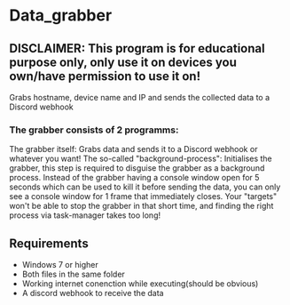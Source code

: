 # Data_grabber
## DISCLAIMER: This program is for educational purpose only, only use it on devices you own/have permission to use it on!
Grabs hostname, device name and IP and sends the collected data to a Discord webhook
### The grabber consists of 2 programms:
The grabber itself:
    Grabs data and sends it to a Discord webhook or whatever you want!
The so-called "background-process":
    Initialises the grabber, this step is required to disguise the grabber as a background process.
    Instead of the grabber having a console window open for 5 seconds which can be used to kill it before sending the data,
    you can only see a console window for 1 frame that immediately closes. Your "targets" won't be able to stop the grabber in that short time,
    and finding the right process via task-manager takes too long!
## Requirements
- Windows 7 or higher
- Both files in the same folder
- Working internet conenction while executing(should be obvious)
- A discord webhook to receive the data
